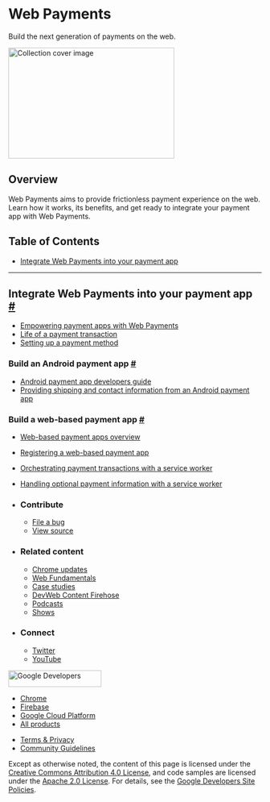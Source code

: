 





Web Payments
============

Build the next generation of payments on the web.

<img src="https://web-dev.imgix.net/image/tcFciHGuF3MxnTr1y5ue01OGLBn2/XrHTPjEPSDdCMduCzJxs.svg" alt="Collection cover image" class="w-masthead-path__image" width="330" height="220" />

Overview
--------

Web Payments aims to provide frictionless payment experience on the web. Learn how it works, its benefits, and get ready to integrate your payment app with Web Payments.

Table of Contents
-----------------

-   <a href="#integrate-web-payments-into-your-payment-app" class="w-path-link">Integrate Web Payments into your payment app</a>

------------------------------------------------------------------------

Integrate Web Payments into your payment app <a href="#integrate-web-payments-into-your-payment-app" class="w-headline-link">#</a>
----------------------------------------------------------------------------------------------------------------------------------

-   <a href="/empowering-payment-apps-with-web-payments/" class="w-path-link">Empowering payment apps with Web Payments</a>
-   <a href="/life-of-a-payment-transaction/" class="w-path-link">Life of a payment transaction</a>
-   <a href="/setting-up-a-payment-method/" class="w-path-link">Setting up a payment method</a>

### Build an Android payment app <a href="#build-an-android-payment-app" class="w-headline-link">#</a>

-   <a href="/android-payment-apps-developers-guide/" class="w-path-link">Android payment app developers guide</a>
-   <a href="/android-payment-apps-delegation/" class="w-path-link">Providing shipping and contact information from an Android payment app</a>

### Build a web-based payment app <a href="#build-a-web-based-payment-app" class="w-headline-link">#</a>

-   <a href="/web-based-payment-apps-overview/" class="w-path-link">Web-based payment apps overview</a>
-   <a href="/registering-a-web-based-payment-app/" class="w-path-link">Registering a web-based payment app</a>
-   <a href="/orchestrating-payment-transactions/" class="w-path-link">Orchestrating payment transactions with a service worker</a>
-   <a href="/handling-optional-payment-information/" class="w-path-link">Handling optional payment information with a service worker</a>

-   ### Contribute

    -   <a href="https://github.com/GoogleChrome/web.dev/issues/new?assignees=&amp;labels=bug&amp;template=bug_report.md&amp;title=" class="w-footer__linkbox-link">File a bug</a>
    -   <a href="https://github.com/googlechrome/web.dev" class="w-footer__linkbox-link">View source</a>

-   ### Related content

    -   <a href="https://blog.chromium.org/" class="w-footer__linkbox-link">Chrome updates</a>
    -   <a href="https://developers.google.com/web/" class="w-footer__linkbox-link">Web Fundamentals</a>
    -   <a href="https://developers.google.com/web/showcase/" class="w-footer__linkbox-link">Case studies</a>
    -   <a href="https://devwebfeed.appspot.com/" class="w-footer__linkbox-link">DevWeb Content Firehose</a>
    -   <a href="/podcasts/" class="w-footer__linkbox-link">Podcasts</a>
    -   <a href="/shows/" class="w-footer__linkbox-link">Shows</a>

-   ### Connect

    -   <a href="https://www.twitter.com/ChromiumDev" class="w-footer__linkbox-link">Twitter</a>
    -   <a href="https://www.youtube.com/user/ChromeDevelopers" class="w-footer__linkbox-link">YouTube</a>

<a href="https://developers.google.com/" class="w-footer__utility-logo-link"><img src="/images/lockup-color.png" alt="Google Developers" class="w-footer__utility-logo" width="185" height="33" /></a>

-   <a href="https://developer.chrome.com/" class="w-footer__utility-link">Chrome</a>
-   <a href="https://firebase.google.com/" class="w-footer__utility-link">Firebase</a>
-   <a href="https://cloud.google.com/" class="w-footer__utility-link">Google Cloud Platform</a>
-   <a href="https://developers.google.com/products" class="w-footer__utility-link">All products</a>

<!-- -->

-   <a href="https://policies.google.com/" class="w-footer__utility-link">Terms &amp; Privacy</a>
-   <a href="/community-guidelines/" class="w-footer__utility-link">Community Guidelines</a>

Except as otherwise noted, the content of this page is licensed under the [Creative Commons Attribution 4.0 License](https://creativecommons.org/licenses/by/4.0/), and code samples are licensed under the [Apache 2.0 License](https://www.apache.org/licenses/LICENSE-2.0). For details, see the [Google Developers Site Policies](https://developers.google.com/terms/site-policies).
